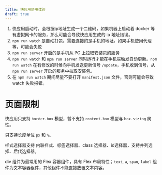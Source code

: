 ```yaml
---
title: 快应用使用体验
draft: true
---
```


1. 快应用启动时，会根据ip地址生成一个二维码，如果机器上启动着 docker 等有虚拟网卡的服务，那么可能会导致快应用生成的 ip 地址错误。
2. `npm run watch` 是自动打包，需要连接的是手机的地址。如果手机使用代理等，可能会失败
3. `npm run server` 开启的是手机从 PC 上拉取安装包的服务
4. `npm run watch` 和 `npm run server` 同时运行才能在手机端触发自动更新。`npm run watch` 在有修改的时候向手机发送更新信号 `/update`，手机收到信号，从 `npm run server` 开启的服务中拉取安装包。
5. 在 `npm run watch` 期间尽量不要打开 `manifest.json` 文件，否则可能会导致 watch 失败报错。

# 页面限制
快应用只支持 `border-box` 模型，暂不支持 `content-box` 模型与 `box-sizing` 属性。

只支持长度单位 `px` 和 `%`。

样式选择器支持 内联样式、标签选择器、class 选择器、id选择器，支持并列选择、后代选择器。

div 组件为最常用的 Flex 容器组件，具有 Flex 布局特性；`text`, `a`, `span`, `label` 组件为文本容器组件，其他组件不能直接放置文本内容。
